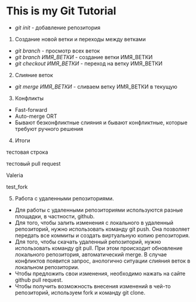 # This is my Git Tutorial

* *git init* - добавление репозитория

1. Создание новой ветки и переходы между ветками
* *git branch* - просмотр всех веток
* *git branch ИМЯ_ВЕТКИ* - создание ветки ИМЯ_ВЕТКИ
* *git checkout ИМЯ_ВЕТКИ* - переход на ветку ИМЯ_ВЕТКИ

2. Слияние веток
* *git merge ИМЯ_ВЕТКИ* - сливаем ветку ИМЯ_ВЕТКИ в текущую

3. Конфликты
* Fast-forward
* Auto-merge ORT
* Бывают безконфликтные слияния и бывают конфликтные, которые требуют ручного решения

4. Итоги

тестовая строка

тестовый pull request

Valeria

test_fork

5. Работа с удаленными репозиториями.

* Для работы с удаленными репозиториями используются разные площадки, в частности, github.
* Для того, чтобы залить изменения с локального в удаленный репозиторий, нужно использовать команду git push. Она позволяет передать все коммиты и создать виртуальную копию репозитория.
* Для того, чтобы скачать удаленный репозиторий, нужно использовать команду git pull. При этом происходит обновление локального репозитория, автоматический merge. В случае конфликтов появится запрос, анологично ситуации слияния веток в локальном репозитории.
* Чтобы предложить свои изменения, необходимо нажать на сайте github pull request.
* Чтобы получить возможность внесения изменений в чей-то репозиторий, используем fork и команду git clone.